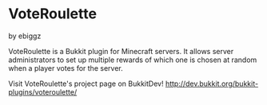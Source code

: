VoteRoulette
============
by ebiggz

VoteRoulette is a Bukkit plugin for Minecraft servers. It allows server administrators to set up multiple rewards of which one is chosen at random when a player votes for the server.

Visit VoteRoulette's project page on BukkitDev! 
http://dev.bukkit.org/bukkit-plugins/voteroulette/
